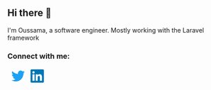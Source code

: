## Hi there  👋
I'm Oussama, a software engineer. Mostly working with the Laravel framework


### Connect with me:

[<img  align="left" style="margin-left: 5px; display: inline-block; padding: 4px" alt="HTML Guide" title="Twitter profile"  src="https://raw.githubusercontent.com/ousid/ousid/b478675aec391f0eb3cc35b7ec594660254b9378/social/twitter.svg" width="30px" height="30px" >](https://twitter.com/sky_0xs)

[<img  align="left" style="margin-left: 5px; display: inline-block; padding: 4px" alt="HTML Guide" title="Linkedin Profile"  src="https://raw.githubusercontent.com/ousid/ousid/b478675aec391f0eb3cc35b7ec594660254b9378/social/linkedin.svg" width="30px" height="30px" >](https://www.linkedin.com/in/ousid/)

